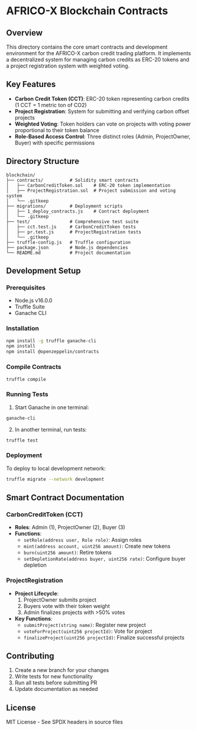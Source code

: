 # AFRICO-X Blockchain Contracts

## Overview
This directory contains the core smart contracts and development environment for the AFRICO-X carbon credit trading platform. It implements a decentralized system for managing carbon credits as ERC-20 tokens and a project registration system with weighted voting.

## Key Features
- **Carbon Credit Token (CCT)**: ERC-20 token representing carbon credits (1 CCT = 1 metric ton of CO2)
- **Project Registration**: System for submitting and verifying carbon offset projects
- **Weighted Voting**: Token holders can vote on projects with voting power proportional to their token balance
- **Role-Based Access Control**: Three distinct roles (Admin, ProjectOwner, Buyer) with specific permissions

## Directory Structure
```
blockchain/
├── contracts/          # Solidity smart contracts
│   ├── CarbonCreditToken.sol    # ERC-20 token implementation
│   ├── ProjectRegistration.sol  # Project submission and voting system
│   └── .gitkeep
├── migrations/         # Deployment scripts
│   ├── 1_deploy_contracts.js    # Contract deployment
│   └── .gitkeep
├── test/               # Comprehensive test suite
│   ├── cct.test.js     # CarbonCreditToken tests
│   ├── pr.test.js      # ProjectRegistration tests
│   └── .gitkeep
├── truffle-config.js   # Truffle configuration
├── package.json        # Node.js dependencies
└── README.md           # Project documentation
```

## Development Setup

### Prerequisites
- Node.js v16.0.0
- Truffle Suite
- Ganache CLI

### Installation
```bash
npm install -g truffle ganache-cli
npm install
npm install @openzeppelin/contracts
```

### Compile Contracts
```bash
truffle compile
```

### Running Tests
1. Start Ganache in one terminal:
```bash
ganache-cli
```

2. In another terminal, run tests:
```bash
truffle test
```

### Deployment
To deploy to local development network:
```bash
truffle migrate --network development
```

## Smart Contract Documentation

### CarbonCreditToken (CCT)
- **Roles**: Admin (1), ProjectOwner (2), Buyer (3)
- **Functions**:
  - `setRole(address user, Role role)`: Assign roles
  - `mint(address account, uint256 amount)`: Create new tokens
  - `burn(uint256 amount)`: Retire tokens
  - `setDepletionRate(address buyer, uint256 rate)`: Configure buyer depletion

### ProjectRegistration
- **Project Lifecycle**:
  1. ProjectOwner submits project
  2. Buyers vote with their token weight
  3. Admin finalizes projects with >50% votes
- **Key Functions**:
  - `submitProject(string name)`: Register new project
  - `voteForProject(uint256 projectId)`: Vote for project
  - `finalizeProject(uint256 projectId)`: Finalize successful projects

## Contributing
1. Create a new branch for your changes
2. Write tests for new functionality
3. Run all tests before submitting PR
4. Update documentation as needed

## License
MIT License - See SPDX headers in source files
